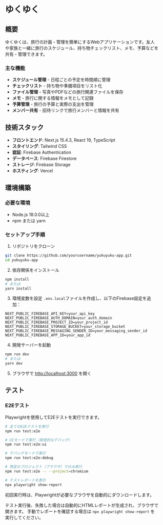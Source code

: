 # ゆくゆく

## 概要

ゆくゆくは、旅行の計画・管理を簡単にするWebアプリケーションです。友人や家族と一緒に旅行のスケジュール、持ち物チェックリスト、メモ、予算などを共有・管理できます。

### 主な機能

- **スケジュール管理** - 日程ごとの予定を時間順に管理
- **チェックリスト** - 持ち物や準備項目をリスト化
- **ファイル管理** - 写真やPDFなどの旅行関連ファイルを保存
- **メモ** - 旅行に関する情報をメモとして記録
- **予算管理** - 旅行の予算と実際の支出を管理
- **メンバー共有** - 招待リンクで旅行メンバーと情報を共有

## 技術スタック

- **フロントエンド**: Next.js 15.4.3, React 19, TypeScript
- **スタイリング**: Tailwind CSS
- **認証**: Firebase Authentication
- **データベース**: Firebase Firestore
- **ストレージ**: Firebase Storage
- **ホスティング**: Vercel

## 環境構築

### 必要な環境

- Node.js 18.0.0以上
- npm または yarn

### セットアップ手順

1. リポジトリをクローン

```bash
git clone https://github.com/yourusername/yukuyuku-app.git
cd yukuyuku-app
```

2. 依存関係をインストール

```bash
npm install
# または
yarn install
```

3. 環境変数を設定
   `.env.local`ファイルを作成し、以下のFirebase設定を追加：

```env
NEXT_PUBLIC_FIREBASE_API_KEY=your_api_key
NEXT_PUBLIC_FIREBASE_AUTH_DOMAIN=your_auth_domain
NEXT_PUBLIC_FIREBASE_PROJECT_ID=your_project_id
NEXT_PUBLIC_FIREBASE_STORAGE_BUCKET=your_storage_bucket
NEXT_PUBLIC_FIREBASE_MESSAGING_SENDER_ID=your_messaging_sender_id
NEXT_PUBLIC_FIREBASE_APP_ID=your_app_id
```

4. 開発サーバーを起動

```bash
npm run dev
# または
yarn dev
```

5. ブラウザで [http://localhost:3000](http://localhost:3000) を開く

## テスト

### E2Eテスト

Playwrightを使用してE2Eテストを実行できます。

```bash
# 全てのE2Eテストを実行
npm run test:e2e

# UIモードで実行（視覚的なデバッグ）
npm run test:e2e:ui

# デバッグモードで実行
npm run test:e2e:debug

# 特定のプロジェクト（ブラウザ）でのみ実行
npm run test:e2e -- --project=chromium

# テストレポートを表示
npx playwright show-report
```

初回実行時は、Playwrightが必要なブラウザを自動的にダウンロードします。

テスト実行後、失敗した場合は自動的にHTMLレポートが生成され、ブラウザで開きます。
手動でレポートを確認する場合は `npx playwright show-report` を実行してください。
